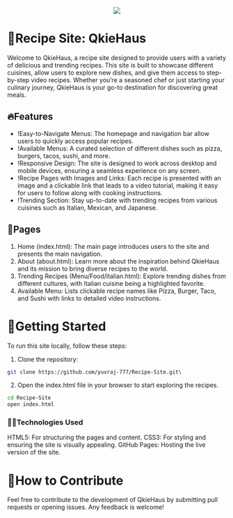 <p align="center">
<img src="https://capsule-render.vercel.app/api?type=waving&color=gradient&height=200&section=header&text=Recipe-Site&fontSize=80&fontAlignY=35&animation=twinkling&fontColor=gradient"/> </a> 
</p>

# 🍳Recipe Site: QkieHaus
Welcome to QkieHaus, a recipe site designed to provide users with a variety of delicious and trending recipes. This site is built to showcase different cuisines, allow users to explore new dishes, and give them access to step-by-step video recipes. Whether you’re a seasoned chef or just starting your culinary journey, QkieHaus is your go-to destination for discovering great meals.

## 🔥Features
- !Easy-to-Navigate Menus: The homepage and navigation bar allow users to quickly access popular recipes.
- !Available Menus: A curated selection of different dishes such as pizza, burgers, tacos, sushi, and more.
- !Responsive Design: The site is designed to work across desktop and mobile devices, ensuring a seamless experience on any screen.
- !Recipe Pages with Images and Links: Each recipe is presented with an image and a clickable link that leads to a video tutorial, making it easy for users to follow along with cooking instructions.
- !Trending Section: Stay up-to-date with trending recipes from various cuisines such as Italian, Mexican, and Japanese.

## 🚀Pages
1. Home (index.html): The main page introduces users to the site and presents the main navigation.
2. About (about.html): Learn more about the inspiration behind QkieHaus and its mission to bring diverse recipes to the world.
3. Trending Recipes (Menu/Food/italian.html): Explore trending dishes from different cultures, with Italian cuisine being a highlighted favorite.
4. Available Menu: Lists clickable recipe names like Pizza, Burger, Taco, and Sushi with links to detailed video instructions.

# 🔧Getting Started
To run this site locally, follow these steps:

1. Clone the repository:

```bash
git clone https://github.com/yuvraj-777/Recipe-Site.git\
```

2. Open the index.html file in your browser to start exploring the recipes.

```bash
cd Recipe-Site
open index.html
```

### 🧑‍💻Technologies Used
HTML5: For structuring the pages and content.
CSS3: For styling and ensuring the site is visually appealing.
GitHub Pages: Hosting the live version of the site.

# 📜How to Contribute
Feel free to contribute to the development of QkieHaus by submitting pull requests or opening issues. Any feedback is welcome!

